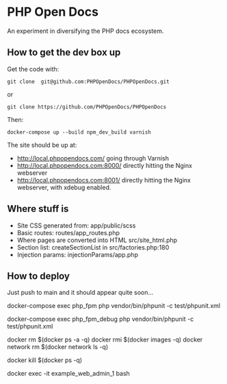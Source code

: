 
# PHP Open Docs

An experiment in diversifying the PHP docs ecosystem.

## How to get the dev box up

Get the code with:

`git clone  git@github.com:PHPOpenDocs/PHPOpenDocs.git`

or 

`git clone https://github.com/PHPOpenDocs/PHPOpenDocs`

Then:

`docker-compose up --build npm_dev_build varnish`

The site should be up at:

* http://local.phpopendocs.com/ going through Varnish
* http://local.phpopendocs.com:8000/ directly hitting the Nginx webserver
* http://local.phpopendocs.com:8001/ directly hitting the Nginx webserver, with xdebug enabled.

## Where stuff is

* Site CSS generated from: app/public/scss
* Basic routes: routes/app_routes.php
* Where pages are converted into HTML src/site_html.php
* Section list: createSectionList in src/factories.php:180
* Injection params: injectionParams/app.php

## How to deploy

Just push to main and it should appear quite soon...



docker-compose exec php_fpm php vendor/bin/phpunit -c test/phpunit.xml


docker-compose exec php_fpm_debug php vendor/bin/phpunit -c test/phpunit.xml

docker rm $(docker ps -a -q)
docker rmi $(docker images -q)
docker network rm $(docker network ls -q)

docker kill $(docker ps -q)

docker exec -it example_web_admin_1 bash